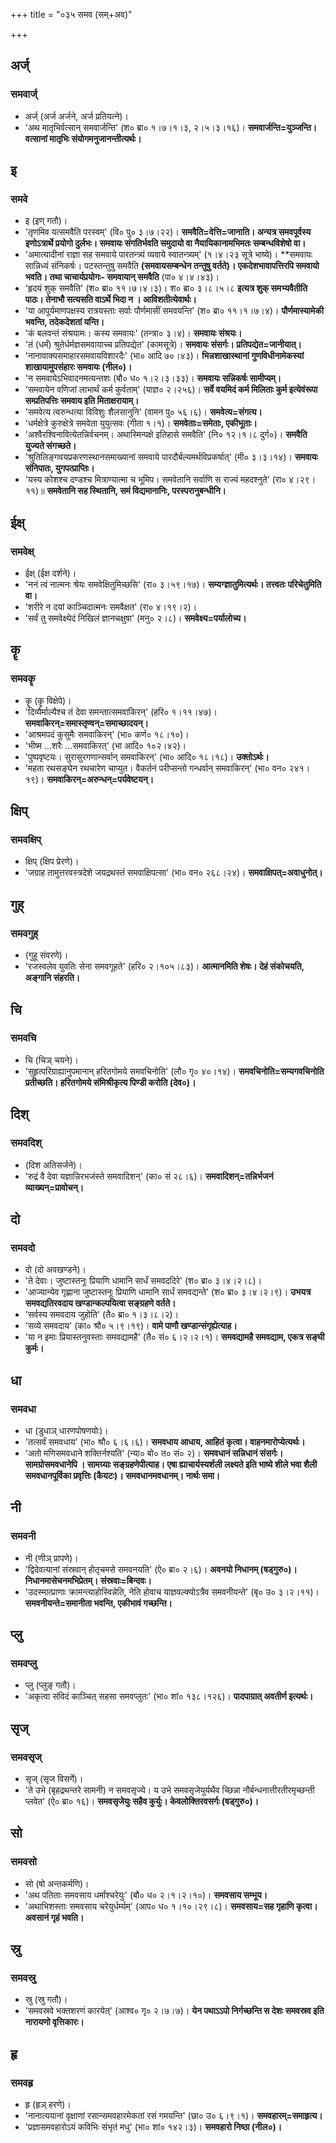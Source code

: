 +++
title = "०३५ समव (सम्+अव)"

+++

## अर्ज्
### समवार्ज्
- अर्ज् (अर्ज अर्जने, अर्ज प्रतियत्ने)।
- 'अथ मातृभिर्वत्सान् समवार्जन्ति' (श० ब्रा० १।७।१।३, २।५।३।१६)। **समवार्जन्ति=युञ्जन्ति। वत्सानां मातृभिः संयोगमनुजानन्तीत्यर्थः।**

## इ
### समवे
- इ (इण् गतौ)।
- 'तृणमिव यत्समवैति परस्वम्' (वि० पु० ३।७।२२)। **समवैति=वेत्ति=जानाति। अन्यत्र समवपूर्वस्य इणोऽत्रार्थे प्रयोगो दुर्लभः। समवायः संगतिर्भवति समुदायो वा नैयायिकानामभिमतः सम्बन्धविशेषो वा।**
- 'अमात्यादीनां राज्ञा सह समवाये पारतन्त्र्यं व्यवाये स्वातन्त्र्यम्' (१।४।२३ सूत्रे भाष्ये)। **समवायः सान्निध्यं संनिकर्षः। पटस्तन्तुषु समवैति **(समवायसम्बन्धेन तन्तुषु वर्तते)। एकदेशभावापत्तिरपि समवायो भवति। तथा चाचार्यप्रयोगः- समवायान् समवैति** (पा० ४।४।४३)।
- 'हृदयं शुक् समवैति' (श० ब्रा० ११।७।४।३)। श० ब्रा० ३।८।५।८ **इत्यत्र शुक् समभ्यवैतीति पाठः। तेनाभौ सत्यसति वाऽर्थे भिदा न । आविशतीत्येवार्थः।**
- 'या आपूर्यमाणपक्षस्य रात्रयस्ताः सर्वाः पौर्णमासीं समवयन्ति' (श० ब्रा० ११।१।७।४)। **पौर्णमास्यामेकी भवन्ति, तदेकदेशतां यन्ति।**
- 'कं बलवन्तं संश्रयामः। कस्य समवायः' (तन्त्रा० ३।४)। **समवायः संश्रयः।**
- 'तं (धर्मं) श्रुतेर्धर्मज्ञसमवायाच्च प्रतिपद्येत' (कामसूत्रे)। **समवायः संसर्गः। प्रतिपद्येत=जानीयात्।**
- 'नानावाक्यसमाहारसमवायविशारदैः' (भा० आदि ७०।४३)। **भिन्नशाखास्थानां गुणविधीनामेकस्यां शाखायामुपसंहारः समवायः (नील०)।**
- 'न समवायेऽभिवादनमत्यन्तशः (बौ० ध० १।२।३।३३)। **समवायः सन्निकर्षः सामीप्यम्।**
- 'समवायेन वणिजां लाभार्थं कर्म कुर्वताम्' (याज्ञ० २।२५६)। **सर्वे वयमिदं कर्म मिलिताः कुर्म इत्येवंरूपा सम्प्रतिपत्तिः समवाय इति मिताक्षरायाम्।**
- 'समवेत्य त्वरुन्धत्या विविशुः शैलसानुनि' (वामन पु० ५६।६)। **समवेत्य=संगत्य।**
- 'धर्मक्षेत्रे कुरुक्षेत्रे समवेता युयुत्सवः (गीता १।१)। **समवेताः=समेताः, एकीभूताः।**
- 'अश्वैरश्विनावित्येतन्निर्वचनम्। अथास्मिन्पक्षे इतिहासे समवैति' (नि० १२।१।८ दुर्ग०)। **समवैति युज्यते संगच्छते।**
- 'श्रुतिलिङ्गवयप्रकरणस्थानसमाख्यानां समवाये पारदौर्बल्यमर्थविप्रकर्षात्' (मी० ३।३।१४)। **समवायः संनिपातः, युगपत्प्राप्तिः।**
- 'यस्य कोशश्च दण्डश्च मित्राण्यात्मा च भूमिप। समवेतानि सर्वाणि स राज्यं महदश्नुते' (रा० ४।२९।११)॥ **समवेतानि सह स्थितानि, समं विद्यमानानिः, परस्परानुबन्धीनि।**

## ईक्ष्
### समवेक्ष्
- ईक्ष् (ईक्ष दर्शने)।
- 'ननं त्वं नात्मनः श्रेयः समवेक्षितुमिच्छसि' (रा० ३।५९।१७)। **सम्यग्ज्ञातुमित्यर्थः। तत्त्वतः परिचेतुमिति वा।**
- 'शरीरे न दयां काञ्चिदात्मनः समवैक्षत' (रा० ४।१९।२)।
- 'सर्वं तु समवेक्ष्येदं निखिलं ज्ञानचक्षुषा' (मनु० २।८)। **समवेक्ष्य=पर्यालोच्य।**

## कॄ
### समवकॄ
- कॄ (कॄ विक्षेपे)।
- 'दिव्यैर्माल्यैश्च तं देवा समन्तात्समवाकिरन्' (हरि० १।११।४७)। **समवाकिरन्=समास्तृण्वन्=समाच्छादयन्।**
- 'आश्रमपदं कुसुमैः समवाकिरन्' (भा० कर्ण० १८।१०)।
- 'भीष्म …शरैः …समवाकिरत्' (भा आदि० १०२।४२)।
- 'पुष्पवृष्टयः। सुरासुरगणान्सर्वान् समवाकिरन्' (भा० आदि० १८।१८)। **उक्तोऽर्थः।**
- 'महता रथसङ्घेन रथचारेण चाप्युत। वैकर्तनं परीप्सन्तो गन्धर्वान् समवाकिरन्' (भा० वन० २४१।१९)। **समवाकिरन्=अरुन्धन्=पर्यवेष्टयन्।**

## क्षिप्
### समवक्षिप्
- क्षिप् (क्षिप प्रेरणे)।
- 'जग्राह तामुत्तरवस्त्रदेशे जयद्रथस्तं समवाक्षिपत्सा' (भा० वन० २६८।२४)। **समवाक्षिपत्=अवाधुनोत्।**

## गुह्
### समवगुह्
- (गुहू संवरणे)।
- 'रजस्वलेव युवतिः सेना समवगूहते' (हरि० २।१०५।८३)। **आत्मानमिति शेषः। देहं संकोचयति, अङ्गानि संहरति।**

## चि
### समवचि
- चि (चिञ् चयने)।
- 'सुहृत्परिग्राह्यानुपमानान् हरितगोमये समवचिनोति' (लौ० गृ० ४०।१४)। **समवचिनोति=सम्यगवचिनोति प्रतीच्छति। हरितगोमये संमिश्रीकृत्य पिण्डी करोति (देव०)।**

## दिश्
### समवदिश्
- (दिश अतिसर्जने)।
- 'रुद्रं वै देवा यज्ञान्निरभजंस्ते समवादिशन्' (का० सं २८।६)। **समवादिशन्=तन्निर्भजनं व्याख्यन्=प्रावोचन्।**

## दो
### समवदो
- दो (दो अवखण्डने)।
- 'ते देवाः। जुष्टास्तनूः प्रियाणि धामानि सार्धं समवददिरे' (श० ब्रा० ३।४।२।८)।
- 'आज्यान्येव गृह्णाना जुष्टास्तनूः प्रियाणि धामानि सार्धं समवद्यन्ते' (श० ब्रा० ३।४।२।९)। **उभयत्र समवद्यतिरवदाय खण्डान्कल्पयित्वा सङ्ग्रहणे वर्तते।**
- 'सर्वस्य समवदाय जुहोति' (तै० ब्रा० १।३।८।२)।
- 'सव्ये समवदाय' (का० श्रौ० ५।९।१९)। **वामे पाणौ खण्डान्संगृह्येत्याह।**
- 'या न इमाः प्रियास्तनुवस्ताः समवद्यामहै' (तै० सं० ६।२।२।१)। **समवद्यामहै समवद्याम, एकत्र सङ्घी कुर्मः।**

## धा
### समवधा
- धा (डुधाञ् धारणपोषणयोः)।
- 'तत्सर्वं समवधाय' (भा० श्रौ० ६।६।६)। **समवधाय आधाय, आहितं कृत्वा। वाहनमारोप्येत्यर्थः।**
- 'अतो मणिसमवधाने शक्तिर्नश्यति' (न्या० बो० त० सं० २)। **समवधानं सन्निधानं संसर्गः। सामग्रोसमवधानेपि । सामग्र्याः सङ्ग्रहणेपीत्याह। एषा ह्याचार्यस्यर्शली लक्ष्यते इति भाष्ये शीले भवा शैली समवधानपूर्विका प्रवृत्तिः (कैयटः)। समवधानमवधानम्। नार्थः समा।**

## नी
### समवनी
- नी (णीञ् प्रापणे)।
- 'द्विदेवत्यानां संस्रवान् होतृचमसे समवनयति' (ऐ० ब्रा० २।६)। **अवनयो निधानम् (षड्गुरु०)। निधानमासेचनमभिप्रेतम्। संस्रवाः=बिन्दवः।**
- 'उदस्मात्प्राणाः क्रामन्त्याहोस्विन्नेति, नेति होवाच याज्ञवल्क्योऽत्रैव समवनीयन्ते' (बृ० उ० ३।२।११)। **समवनीयन्ते=समानीता भवन्ति, एकीभावं गच्छन्ति।**

## प्लु
### समवप्लु
- प्लु (प्लुङ् गतौ)।
- 'अकृत्वा संविदं काञ्चित् सहसा समवप्लुतः' (भा० शां० १३८।१२६)। **पादपाग्रात् अवतीर्ण इत्यर्थः।**

## सृज्
### समवसृज्
- सृज् (सृज विसर्गे)।
- 'ते उभे (बृहद्रथन्तरे सामनी) न समवसृज्ये। य उभे समवसृजेयुर्यथैव च्छिन्ना नौर्बन्धनात्तीरतीरमृच्छन्ती प्लवेत' (ऐ० ब्रा० १६)। **समवसृजेयुः सहैव कुर्युः। केवलोक्तिरवसर्गः (षड्गुरु०)।**

## सो
### समवसो
- सो (षो अन्तकर्मणि)।
- 'अथ पतिताः समवसाय धर्मांश्चरेयुः' (बौ० ध० २।१।२।१०)। **समवसाय सम्भूय।**
- 'अथाभिशस्ताः समवसाय चरेयुर्धर्म्यम्' (आप० ध० १।१०।२९।८)। **समवसाय=सह गृहाणि कृत्वा। अवसानं गृहं भवति।**

## स्रु
### समवस्रु
- स्रु (स्रु गतौ)।
- 'समवस्रवे भक्तशरणं कारयेत्' (आश्व० गृ० २।७।७)। **येन पथाऽऽपो निर्गच्छन्ति स देशः समवस्रव इति नारायणो वृत्तिकारः।**

## हृ
### समवहृ
- हृ (हृञ् हरणे)।
- 'नानात्ययानां वृक्षाणां रसान्समवहारमेकतां रसं गमयन्ति' (छा० उ० ६।९।१)। **समवहारम्=समाहृत्य।**
- 'प्रज्ञासमवहारोऽयं कविभिः संभृतं मधु' (भा० शां० १४२।३)। **समवहारो निष्ठा (नील०)।**
